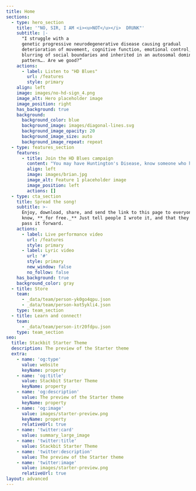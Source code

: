 ```yaml
---
title: Home
sections:
  - type: hero_section
    title: '"NO, SIR, I AM <i><u>NOT</u></i>  DRUNK"'
    subtitle: |-
      "I struggle with a 
      genetic progressive neurodegenerative disease causing gradual 
      deterioration of movement, cognitive function, emotional control, 
      blurring of social boundaries and inherited in an autosomal dominant 
      pattern…. Are we good?”
    actions:
      - label: Listen to "HD Blues"
        url: /features
        style: primary
    align: left
    image: images/no-hd-sign_4.png
    image_alt: Hero placeholder image
    image_position: right
    has_background: true
    background:
      background_color: blue
      background_image: images/diagonal-lines.svg
      background_image_opacity: 20
      background_image_size: auto
      background_image_repeat: repeat
  - type: features_section
    features:
      - title: Join the HD Blues campaign
        content: "You may have Huntington's Disease, know someone who has it, be part of a medical or research or pharmacological community working with HD, run\nan HD support group, be a Woody Guthrie fan, or simply want a new excuse for acting drunk.\_Whatever your connection, join us and stop people in their tracks for a teachable moment: *This* is HD.\_\n\nBrian Schrag, Founder\n"
        align: left
        image: images/brian.jpg
        image_alt: Feature 1 placeholder image
        image_position: left
        actions: []
  - type: cta_section
    title: Spread the song!
    subtitle: >-
      Enjoy, download, share, and send the link to this page to everyone you
      know, **_for free._** Just tell people I wrote it, and that they should
      pass it forward.
    actions:
      - label: Live performance video
        url: /features
        style: primary
      - label: Lyric video
        url: '#'
        style: primary
        new_window: false
        no_follow: false
    has_background: true
    background_color: gray
  - title: Store
    team:
      - _data/team/person-yk0go4qpu.json
      - _data/team/person-kot5ykli4.json
    type: team_section
  - title: Learn and connect!
    team:
      - _data/team/person-itr20fdpu.json
    type: team_section
seo:
  title: Stackbit Starter Theme
  description: The preview of the Starter theme
  extra:
    - name: 'og:type'
      value: website
      keyName: property
    - name: 'og:title'
      value: Stackbit Starter Theme
      keyName: property
    - name: 'og:description'
      value: The preview of the Starter theme
      keyName: property
    - name: 'og:image'
      value: images/starter-preview.png
      keyName: property
      relativeUrl: true
    - name: 'twitter:card'
      value: summary_large_image
    - name: 'twitter:title'
      value: Stackbit Starter Theme
    - name: 'twitter:description'
      value: The preview of the Starter theme
    - name: 'twitter:image'
      value: images/starter-preview.png
      relativeUrl: true
layout: advanced
---
```


